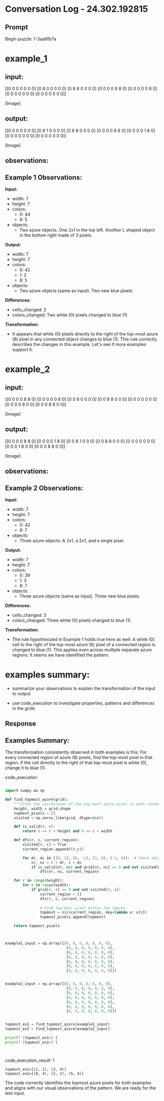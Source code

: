 # Conversation Log - 24.302.192815

## Prompt

Begin puzzle: 1-3aa6fb7a


# example_1

## input:

[[0 0 0 0 0 0 0]
 [0 8 0 0 0 0 0]
 [0 8 8 0 0 0 0]
 [0 0 0 0 8 8 0]
 [0 0 0 0 0 8 0]
 [0 0 0 0 0 0 0]
 [0 0 0 0 0 0 0]]


[Image]


## output:

[[0 0 0 0 0 0 0]
 [0 8 1 0 0 0 0]
 [0 8 8 0 0 0 0]
 [0 0 0 0 8 8 0]
 [0 0 0 0 1 8 0]
 [0 0 0 0 0 0 0]
 [0 0 0 0 0 0 0]]


[Image]


## observations:

## Example 1 Observations:

**Input:**
* width: 7
* height: 7
* colors:
    - 0: 44
    - 8: 5
* objects:
    - Two azure objects. One 2x1 in the top left. Another L shaped object in the bottom right made of 3 pixels.

**Output:**
* width: 7
* height: 7
* colors:
    - 0: 42
    - 1: 2
    - 8: 5
* objects:
    - Two azure objects (same as input). Two new blue pixels.

**Differences:**
* cells_changed: 2
* colors_changed: Two white (0) pixels changed to blue (1).

**Transformation:**
* It appears that white (0) pixels directly to the right of the top-most azure (8) pixel in any connected object changes to blue (1). This rule correctly describes the changes in this example. Let's see if more examples support it.


# example_2

## input:

[[0 0 0 0 8 8 0]
 [0 0 0 0 0 8 0]
 [0 0 8 0 0 0 0]
 [0 0 8 8 0 0 0]
 [0 0 0 0 0 0 0]
 [0 0 0 0 8 0 0]
 [0 0 0 8 8 0 0]]


[Image]


## output:

[[0 0 0 0 8 8 0]
 [0 0 0 0 1 8 0]
 [0 0 8 1 0 0 0]
 [0 0 8 8 0 0 0]
 [0 0 0 0 0 0 0]
 [0 0 0 1 8 0 0]
 [0 0 0 8 8 0 0]]


[Image]


## observations:

## Example 2 Observations:

**Input:**
* width: 7
* height: 7
* colors:
    - 0: 42
    - 8: 7
* objects:
    - Three azure objects: A 2x1, a 2x1, and a single pixel.

**Output:**
* width: 7
* height: 7
* colors:
    - 0: 39
    - 1: 3
    - 8: 7
* objects:
    - Three azure objects (same as input). Three new blue pixels.

**Differences:**
* cells_changed: 3
* colors_changed: Three white (0) pixels changed to blue (1).

**Transformation:**
* The rule hypothesized in Example 1 holds true here as well: A white (0) cell to the right of the top-most azure (8) pixel of a connected region is changed to blue (1).  This applies even across multiple separate azure regions. It seems we have identified the pattern.


# examples summary: 

- summarize your observations to explain the transformation of the input to output

- use code_execution to investigate properties, patterns and differences in the grids

## Response

## Examples Summary:

The transformation consistently observed in both examples is this:  For every connected region of azure (8) pixels, find the top-most pixel in that region. If the cell directly to the right of that top-most pixel is white (0), change it to blue (1).



code_execution:

```python

import numpy as np

def find_topmost_azure(grid):
    """Finds the coordinates of the top-most azure pixel in each connected region."""
    height, width = grid.shape
    topmost_pixels = []
    visited = np.zeros_like(grid, dtype=bool)

    def is_valid(r, c):
        return 0 <= r < height and 0 <= c < width

    def dfs(r, c, current_region):
        visited[r, c] = True
        current_region.append((r,c))

        for dr, dc in [(0, 1), (0, -1), (1, 0), (-1, 0)]:  # Check adjacent cells.
            nr, nc = r + dr, c + dc
            if is_valid(nr, nc) and grid[nr, nc] == 8 and not visited[nr, nc]:
                dfs(nr, nc, current_region)

    for r in range(height):
        for c in range(width):
            if grid[r, c] == 8 and not visited[r, c]:
                current_region = []
                dfs(r, c, current_region)
                
                # Find top-most pixel within the region
                topmost = min(current_region, key=lambda x: x[0])
                topmost_pixels.append(topmost)

    return topmost_pixels



example1_input = np.array([[0, 0, 0, 0, 0, 0, 0],
                            [0, 8, 0, 0, 0, 0, 0],
                            [0, 8, 8, 0, 0, 0, 0],
                            [0, 0, 0, 0, 8, 8, 0],
                            [0, 0, 0, 0, 0, 8, 0],
                            [0, 0, 0, 0, 0, 0, 0],
                            [0, 0, 0, 0, 0, 0, 0]])


example2_input = np.array([[0, 0, 0, 0, 8, 8, 0],
                            [0, 0, 0, 0, 0, 8, 0],
                            [0, 0, 8, 0, 0, 0, 0],
                            [0, 0, 8, 8, 0, 0, 0],
                            [0, 0, 0, 0, 0, 0, 0],
                            [0, 0, 0, 0, 8, 0, 0],
                            [0, 0, 0, 8, 8, 0, 0]])


topmost_ex1 = find_topmost_azure(example1_input)
topmost_ex2 = find_topmost_azure(example2_input)

print(f'{topmost_ex1=}')
print(f'{topmost_ex2=}')




```

code_execution_result: 1

```
topmost_ex1=[(1, 1), (3, 4)]
topmost_ex2=[(0, 4), (2, 2), (5, 4)]

```

The code correctly identifies the topmost azure pixels for both examples and aligns with our visual observations of the pattern. We are ready for the test input.


